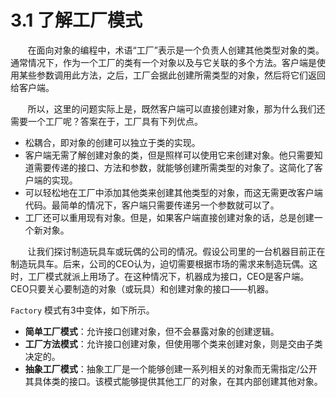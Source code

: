 3.1 了解工厂模式
===

&nbsp;&nbsp;&nbsp;&nbsp;&nbsp;&nbsp;&nbsp;在面向对象的编程中，术语“工厂”表示是一个负责人创建其他类型对象的类。通常情况下，作为一个工厂的类有一个对象以及与它关联的多个方法。客户端是使用某些参数调用此方法，之后，工厂会据此创建所需类型的对象，然后将它们返回给客户端。

&nbsp;&nbsp;&nbsp;&nbsp;&nbsp;&nbsp;&nbsp;所以，这里的问题实际上是，既然客户端可以直接创建对象，那为什么我们还需要一个工厂呢？答案在于，工厂具有下列优点。

* 松耦合，即对象的创建可以独立于类的实现。
* 客户端无需了解创建对象的类，但是照样可以使用它来创建对象。他只需要知道需要传递的接口、方法和参数，就能够创建所需类型的对象了。这简化了客户端的实现。
* 可以轻松地在工厂中添加其他类来创建其他类型的对象，而这无需更改客户端代码。最简单的情况下，客户端只需要传递另一个参数就可以了。
* 工厂还可以重用现有对象。但是，如果客户端直接创建对象的话，总是创建一个新对象。

&nbsp;&nbsp;&nbsp;&nbsp;&nbsp;&nbsp;&nbsp;让我们探讨制造玩具车或玩偶的公司的情况。假设公司里的一台机器目前正在制造玩具车。后来，公司的CEO认为，迫切需要根据市场的需求来制造玩偶。这时，工厂模式就派上用场了。在这种情况下，机器成为接口，CEO是客户端。CEO只要关心要制造的对象（或玩具）和创建对象的接口——机器。

`Factory` 模式有3中变体，如下所示。
* **简单工厂模式**：允许接口创建对象，但不会暴露对象的创建逻辑。
* **工厂方法模式**：允许接口创建对象，但使用哪个类来创建对象，则是交由子类决定的。
* **抽象工厂模式**：抽象工厂是一个能够创建一系列相关的对象而无需指定/公开其具体类的接口。该模式能够提供其他工厂的对象，在其内部创建其他对象。
